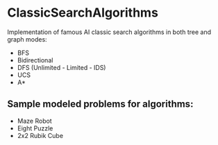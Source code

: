 # ClassicSearchAlgorithms
Implementation of famous AI classic search algorithms in both tree and graph modes:
* BFS
* Bidirectional
* DFS (Unlimited - Limited - IDS)
* UCS
* A*
## Sample modeled problems for algorithms:
* Maze Robot
* Eight Puzzle
* 2x2 Rubik Cube
